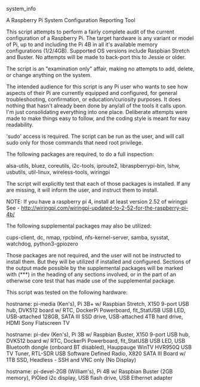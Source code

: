 system_info

A Raspberry Pi System Configuration Reporting Tool

This script attempts to perform a fairly complete audit of the current configuration of a Raspberry Pi. The target hardware is any variant or model of Pi, up to and including the Pi 4B in all it's available memory configurations (1/2/4GB). Supported OS versions include Raspbian Stretch and Buster. No attempts will be made to back-port this to Jessie or older.

The script is an "examination only" affair, making no attempts to add, delete, or change anything on the system.

The intended audience for this script is any Pi user who wants to see how aspects of their Pi are currently equipped and configured, for general troubleshooting, confirmation, or education/curiosity purposes. It does nothing that hasn't already been done by any/all of the tools it calls upon. I'm just consolidating everything into one place. Deliberate attempts were made to make things easy to follow, and the coding style is meant for easy readability.

'sudo' access is required. The script can be run as the user, and will call sudo only for those commands that need root privilege.

The following packages are required, to do a full inspection:

alsa-utils,
bluez,
coreutils,
i2c-tools,
iproute2,
libraspberrypi-bin,
lshw,
usbutils,
util-linux,
wireless-tools,
wiringpi

The script will explicitly test that each of those packages is installed. If any are missing, it will inform the user, and instruct them to install.

NOTE: If you have a raspberry pi 4, install at least version 2.52 of wiringpi See - http://wiringpi.com/wiringpi-updated-to-2-52-for-the-raspberry-pi-4b/

The following supplemental packages may also be utilized:

cups-client,
dc,
nmap,
rpcbind,
nfs-kernel-server,
samba,
sysstat,
watchdog,
python3-gpiozero

Those packages are not required, and the user will not be instructed to install them. But they will be utilized if installed and configured. Sections of the output made possible by the supplemental packages will be marked with (***) in the heading of any sections involved, or in the part of an otherwise core test that has made use of the supplemental package.

This script was tested on the following hardware:

hostname: pi-media (Ken's),
Pi 3B+ w/ Raspbian Stretch,
X150 9-port USB hub,
DVK512 board w/ RTC,
DockerPi Powerboard,
fit_StatUSB USB LED,
USB-attached 128GB,
SATA III SSD drive,
USB-attached 4TB hard drive,
HDMI Sony Flatscreen TV

hostname: pi-dev (Ken's),
Pi 3B w/ Raspbian Buster,
X150 9-port USB hub,
DVK512 board w/ RTC,
DockerPi Powerboard,
fit_StatUSB USB LED,
USB Bluetooth dongle (onboard BT disabled),
Hauppauge WinTV HVR950Q USB TV Tuner,
RTL-SDR USB Software Defined Radio,
X820 SATA III Board w/ 1TB SSD,
Headless - SSH and VNC only (No Display)

hostname: pi-devel-2GB (William's),
Pi 4B w/ Raspbian Buster (2GB memory),
PiOled i2c display,
USB flash drive,
USB Ethernet adapter
